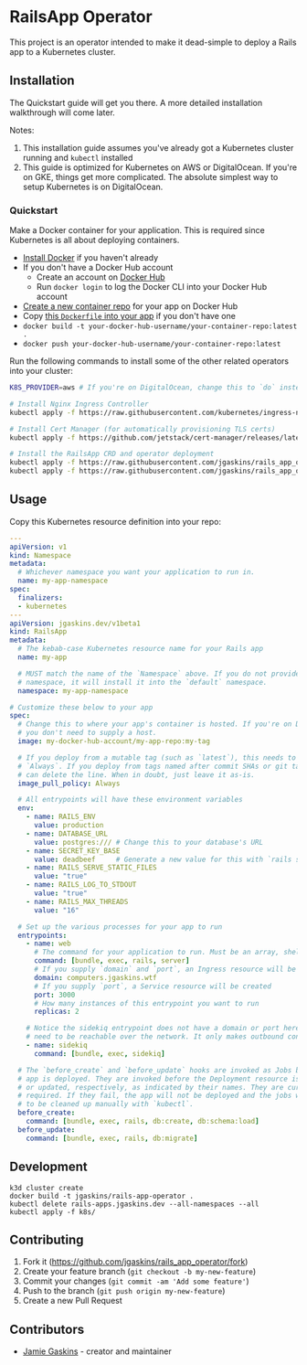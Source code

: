 # RailsApp Operator

This project is an operator intended to make it dead-simple to deploy a Rails app to a Kubernetes cluster.

## Installation

The Quickstart guide will get you there. A more detailed installation walkthrough will come later.

Notes:

1. This installation guide assumes you've already got a Kubernetes cluster running and `kubectl` installed
2. This guide is optimized for Kubernetes on AWS or DigitalOcean. If you're on GKE, things get more complicated. The absolute simplest way to setup Kubernetes is on DigitalOcean.

### Quickstart

Make a Docker container for your application. This is required since Kubernetes is all about deploying containers.

- [Install Docker](https://www.docker.com/products/docker-desktop) if you haven't already
- If you don't have a Docker Hub account
  - Create an account on [Docker Hub](https://hub.docker.com)
  - Run `docker login` to log the Docker CLI into your Docker Hub account
- [Create a new container repo](https://hub.docker.com/repository/create) for your app on Docker Hub
- Copy [this `Dockerfile` into your app](https://raw.githubusercontent.com/jgaskins/rails_app_operator/main/examples/Dockerfile) if you don't have one
- `docker build -t your-docker-hub-username/your-container-repo:latest .`
- `docker push your-docker-hub-username/your-container-repo:latest`

Run the following commands to install some of the other related operators into your cluster:

```bash
K8S_PROVIDER=aws # If you're on DigitalOcean, change this to `do` instead of `aws`

# Install Nginx Ingress Controller
kubectl apply -f https://raw.githubusercontent.com/kubernetes/ingress-nginx/main/deploy/static/provider/$K8S_PROVIDER/deploy.yaml

# Install Cert Manager (for automatically provisioning TLS certs)
kubectl apply -f https://github.com/jetstack/cert-manager/releases/latest/download/cert-manager.yaml

# Install the RailsApp CRD and operator deployment
kubectl apply -f https://raw.githubusercontent.com/jgaskins/rails_app_operator/main/k8s/crd-rails-app.yaml
kubectl apply -f https://raw.githubusercontent.com/jgaskins/rails_app_operator/main/k8s/operator.yaml
```

## Usage

Copy this Kubernetes resource definition into your repo:

```yaml
---
apiVersion: v1
kind: Namespace
metadata:
  # Whichever namespace you want your application to run in.
  name: my-app-namespace
spec:
  finalizers:
  - kubernetes
---
apiVersion: jgaskins.dev/v1beta1
kind: RailsApp
metadata:
  # The kebab-case Kubernetes resource name for your Rails app
  name: my-app

  # MUST match the name of the `Namespace` above. If you do not provide a
  # namespace, it will install it into the `default` namespace.
  namespace: my-app-namespace

# Customize these below to your app
spec:
  # Change this to where your app's container is hosted. If you're on Docker Hub
  # you don't need to supply a host.
  image: my-docker-hub-account/my-app-repo:my-tag

  # If you deploy from a mutable tag (such as `latest`), this needs to be
  # `Always`. If you deploy from tags named after commit SHAs or git tags, you
  # can delete the line. When in doubt, just leave it as-is.
  image_pull_policy: Always

  # All entrypoints will have these environment variables
  env:
    - name: RAILS_ENV
      value: production
    - name: DATABASE_URL
      value: postgres:/// # Change this to your database's URL
    - name: SECRET_KEY_BASE
      value: deadbeef     # Generate a new value for this with `rails secret` and store the value here
    - name: RAILS_SERVE_STATIC_FILES
      value: "true"
    - name: RAILS_LOG_TO_STDOUT
      value: "true"
    - name: RAILS_MAX_THREADS
      value: "16"

  # Set up the various processes for your app to run
  entrypoints:
    - name: web
      # The command for your application to run. Must be an array, shellwords-style.
      command: [bundle, exec, rails, server]
      # If you supply `domain` and `port`, an Ingress resource will be created
      domain: computers.jgaskins.wtf
      # If you supply `port`, a Service resource will be created
      port: 3000
      # How many instances of this entrypoint you want to run
      replicas: 2

    # Notice the sidekiq entrypoint does not have a domain or port here. It does not
    # need to be reachable over the network. It only makes outbound connections.
    - name: sidekiq
      command: [bundle, exec, sidekiq]

  # The `before_create` and `before_update` hooks are invoked as Jobs before the
  # app is deployed. They are invoked before the Deployment resource is created
  # or updated, respectively, as indicated by their names. They are currently
  # required. If they fail, the app will not be deployed and the jobs will need
  # to be cleaned up manually with `kubectl`.
  before_create:
    command: [bundle, exec, rails, db:create, db:schema:load]
  before_update:
    command: [bundle, exec, rails, db:migrate]
```

## Development

```shell
k3d cluster create
docker build -t jgaskins/rails-app-operator .
kubectl delete rails-apps.jgaskins.dev --all-namespaces --all
kubectl apply -f k8s/
```

## Contributing

1. Fork it (<https://github.com/jgaskins/rails_app_operator/fork>)
2. Create your feature branch (`git checkout -b my-new-feature`)
3. Commit your changes (`git commit -am 'Add some feature'`)
4. Push to the branch (`git push origin my-new-feature`)
5. Create a new Pull Request

## Contributors

- [Jamie Gaskins](https://github.com/jgaskins) - creator and maintainer
